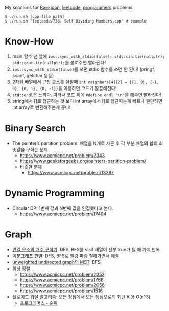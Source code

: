 
My solutions for
[Baekjoon](https://www.acmicpc.net/),
[leetcode](https://leetcode.com/problemset/all/),
[programmers](http://programmers.co.kr/learn/challenges)
problems

```shell
$ ./run.sh [cpp file path]
$ ./run.sh "leetcode/728. Self Dividing Numbers.cpp" # example
```

# Know-How

1. main 함수 맨 앞에 `ios::sync_with_stdio(false); std::cin.tie(nullptr); std::cout.tie(nullptr);`를 붙여주면 빨라진다!
1. `ios::sync_with_stdio(false)`를 쓰면 stdio 함수를 쓰면 안 된다! (pringf, scanf, getchar 등등)
1. 2차원 배열에서 근접 요소를 살필때 `int neighbors[4][2] = {{1, 0}, {-1, 0}, {0, 1}, {0, -1}}`을 이용하면 코드가 깔끔해진다!
1. `std::endl`은 느리다. 따라서 코드 위에 `#define endl "\n"`을 해주면 빨라진다!
1. string에서 []로 접근하는 것 보다 int array에서 []로 접근하는게 빠르니 웬만하면 int array로 변환해주는게 좋다!

# Binary Search

- The painter’s partition problem: 배열을 N개로 자른 후 각 부분 배열의 합의 최솟값을 구하는 문제
  - https://www.acmicpc.net/problem/2343
  - https://www.geeksforgeeks.org/painters-partition-problem/
  - 비슷한 문제
    - https://www.acmicpc.net/problem/13397

# Dynamic Programming

- Circular DP: 1번째 값과 N번째 값을 인접했다고 본다.
  - https://www.acmicpc.net/problem/17404

# Graph

- [연결 요소의 개수 구하기](https://www.acmicpc.net/problem/11724): DFS, BFS를 visit 배열이 전부 true가 될 때 까지 반복
- [이분그래프 판별](https://www.acmicpc.net/problem/1707): DFS, BFS로 빨강 파랑 칠해가면서 해결
- [unweighted undirected graph의 MST](https://programmers.co.kr/learn/courses/30/lessons/49189?language=cpp): BFS
- 위상 정렬
  - https://www.acmicpc.net/problem/2252
  - https://www.acmicpc.net/problem/1766
  - https://www.acmicpc.net/problem/2056
  - https://www.acmicpc.net/problem/1516
- 플로이드 워셜 알고리즘: 모든 정점에서 모든 정점으로의 최단 비용 O(n^3)
  - [프로그래머스 - 순위](https://programmers.co.kr/learn/courses/30/lessons/49191)
